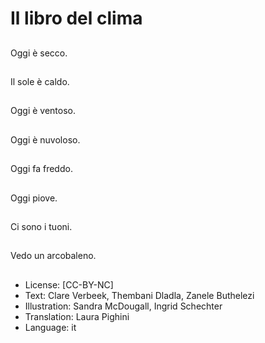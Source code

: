 # Il libro del clima

##
Oggi è secco.

##
Il sole è caldo.

##
Oggi è ventoso.

##
Oggi è nuvoloso.

##
Oggi fa freddo.

##
Oggi piove.

##
Ci sono i tuoni.

##
Vedo un arcobaleno.

##
* License: [CC-BY-NC]
* Text: Clare Verbeek, Thembani Dladla, Zanele Buthelezi
* Illustration: Sandra McDougall, Ingrid Schechter
* Translation: Laura Pighini
* Language: it

